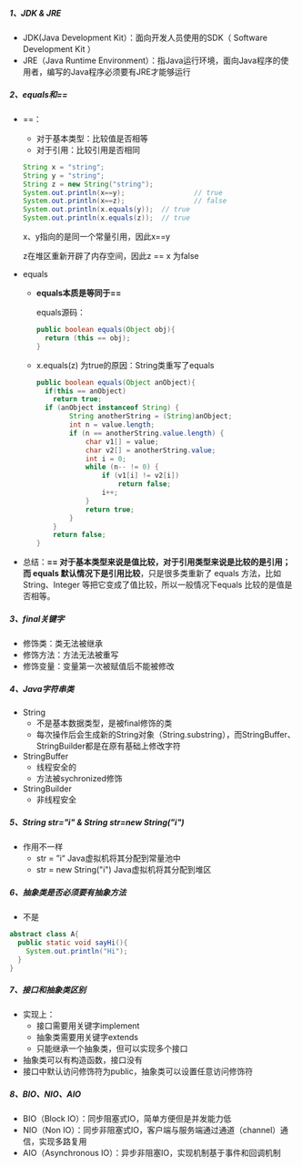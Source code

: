 ##### 1、JDK & JRE

- JDK(Java Development Kit）：面向开发人员使用的SDK（ Software Development Kit ）
- JRE（Java Runtime Environment）：指Java运行环境，面向Java程序的使用者，编写的Java程序必须要有JRE才能够运行

##### 2、equals和==

- ==：

  - 对于基本类型：比较值是否相等
  - 对于引用：比较引用是否相同

  ```java
  String x = "string";
  String y = "string";
  String z = new String("string");
  System.out.println(x==y); 				// true
  System.out.println(x==z); 				// false
  System.out.println(x.equals(y));  // true
  System.out.println(x.equals(z));  // true
  ```

  x、y指向的是同一个常量引用，因此x==y

  z在堆区重新开辟了内存空间，因此z ==  x 为false

- equals

  - **equals本质是等同于==**

    equals源码：

    ```java
    public boolean equals(Object obj){
      return (this == obj);
    }
    ```

  - x.equals(z) 为true的原因：String类重写了equals

    ```java
    public boolean equals(Object anObject){
      if(this == anObject)
       	return true;
      if (anObject instanceof String) {
            String anotherString = (String)anObject;
            int n = value.length;
            if (n == anotherString.value.length) {
                char v1[] = value;
                char v2[] = anotherString.value;
                int i = 0;
                while (n-- != 0) {
                    if (v1[i] != v2[i])
                        return false;
                    i++;
                }
                return true;
            }
        }
        return false;
    }
    ```

- 总结：**== 对于基本类型来说是值比较，对于引用类型来说是比较的是引用；而 equals 默认情况下是引用比较**，只是很多类重新了 equals 方法，比如 String、Integer 等把它变成了值比较，所以一般情况下equals 比较的是值是否相等。

##### 3、final关键字

- 修饰类：类无法被继承
- 修饰方法：方法无法被重写
- 修饰变量：变量第一次被赋值后不能被修改

##### 4、Java字符串类

- String
  - 不是基本数据类型，是被final修饰的类
  - 每次操作后会生成新的String对象（String.substring），而StringBuffer、StringBuilder都是在原有基础上修改字符
- StringBuffer
  - 线程安全的
  - 方法被sychronized修饰
- StringBuilder
  - 非线程安全

##### 5、String str="i" & String str=new String("i")

- 作用不一样
  - str = ”i“ Java虚拟机将其分配到常量池中
  - str = new String("i") Java虚拟机将其分配到堆区

##### 6、抽象类是否必须要有抽象方法

- 不是

```java
abstract class A{
  public static void sayHi(){
    System.out.println("Hi");
  }
}
```

##### 7、接口和抽象类区别

- 实现上：
  - 接口需要用关键字implement
  - 抽象类需要用关键字extends
  - 只能继承一个抽象类，但可以实现多个接口
-  抽象类可以有构造函数，接口没有
- 接口中默认访问修饰符为public，抽象类可以设置任意访问修饰符

##### 8、BIO、NIO、AIO

- BIO（Block IO）：同步阻塞式IO，简单方便但是并发能力低
- NIO（Non IO）：同步非阻塞式IO，客户端与服务端通过通道（channel）通信，实现多路复用
- AIO（Asynchronous IO）：异步非阻塞IO，实现机制基于事件和回调机制